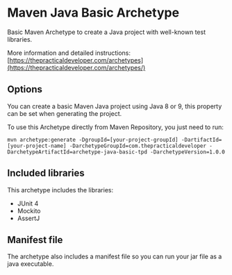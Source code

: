 # Maven Java Basic Archetype

Basic Maven Archetype to create a Java project with well-known test libraries.

More information and detailed instructions: [https://thepracticaldeveloper.com/archetypes](https://thepracticaldeveloper.com/archetypes/)

## Options

You can create a basic Maven Java project using Java 8 or 9, this property can be set when generating the project. 

To use this Archetype directly from Maven Repository, you just need to run:

`mvn archetype:generate -DgroupId=[your-project-groupId] -DartifactId=[your-project-name] -DarchetypeGroupId=com.thepracticaldeveloper -DarchetypeArtifactId=archetype-java-basic-tpd -DarchetypeVersion=1.0.0`

## Included libraries

This archetype includes the libraries:

* JUnit 4
* Mockito
* AssertJ

## Manifest file

The archetype also includes a manifest file so you can run your jar file as a java executable. 
